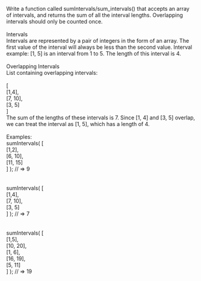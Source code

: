 Write a function called sumIntervals/sum_intervals() that accepts an array of intervals, and returns the sum of all the interval lengths. Overlapping intervals should only be counted once.
<br><br>
Intervals<br>
Intervals are represented by a pair of integers in the form of an array. The first value of the interval will always be less than the second value. Interval example: [1, 5] is an interval from 1 to 5. The length of this interval is 4.
<br><br>
Overlapping Intervals<br>
List containing overlapping intervals:<br>
<br>
[<br>
   [1,4],<br>
   [7, 10],<br>
   [3, 5]<br>
]<br>
The sum of the lengths of these intervals is 7. Since [1, 4] and [3, 5] overlap, we can treat the interval as [1, 5], which has a length of 4.
<br><br>
Examples:<br>
sumIntervals( [<br>
   [1,2],<br>
   [6, 10],<br>
   [11, 15]<br>
] ); // => 9<br>
<br><br>
sumIntervals( [<br>
   [1,4],<br>
   [7, 10],<br>
   [3, 5]<br>
] ); // => 7<br>
<br><br>
sumIntervals( [<br>
   [1,5],<br>
   [10, 20],<br>
   [1, 6],<br>
   [16, 19],<br>
   [5, 11]<br>
] ); // => 19<br>
